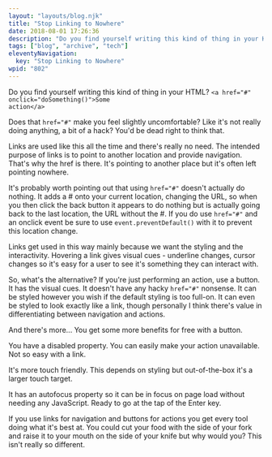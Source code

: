 ```yaml
---
layout: "layouts/blog.njk"
title: "Stop Linking to Nowhere"
date: 2018-08-01 17:26:36
description: "Do you find yourself writing this kind of thing in your HTML?"
tags: ["blog", "archive", "tech"]
eleventyNavigation:
  key: "Stop Linking to Nowhere"
wpid: "802"
---
```


Do you find yourself writing this kind of thing in your HTML?
<code>&lt;a href="#" onclick="doSomething()"&gt;Some action&lt;/a&gt;</code>

Does that <code>href="#"</code> make you feel slightly uncomfortable? Like it's not really doing anything, a bit of a hack? You'd be dead right to think that.

Links are used like this all the time and there's really no need. The intended purpose of links is to point to another location and provide navigation. That's why the href is there. It's pointing to another place but it's often left pointing nowhere.

It's probably worth pointing out that using <code>href="#"</code> doesn't actually do nothing. It adds a # onto your current location, changing the URL, so when you then click the back button it appears to do nothing but is actually going back to the last location, the URL without the #. If you do use <code>href="#"</code> and an onclick event be sure to use <code>event.preventDefault()</code> with it to prevent this location change.

Links get used in this way mainly because we want the styling and the interactivity. Hovering a link gives visual cues - underline changes, cursor changes so it's easy for a user to see it's something they can interact with.

So, what's the alternative? If you're just performing an action, use a button. It has the visual cues. It doesn't have any hacky <code>href="#"</code> nonsense. It can be styled however you wish if the default styling is too full-on. It can even be styled to look exactly like a link, though personally I think there's value in differentiating between navigation and actions.

And there's more... You get some more benefits for free with a button.

You have a disabled property. You can easily make your action unavailable. Not so easy with a link.

It's more touch friendly. This depends on styling but out-of-the-box it's a larger touch target.

It has an autofocus property so it can be in focus on page load without needing any JavaScript. Ready to go at the tap of the Enter key.

If you use links for navigation and buttons for actions you get every tool doing what it's best at. You could cut your food with the side of your fork and raise it to your mouth on the side of your knife but why would you? This isn't really so different.
